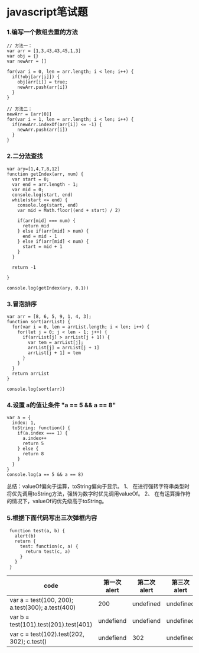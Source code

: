 # javascript笔试题

### 1.编写一个数组去重的方法

```
// 方法一：
var arr = [1,3,43,43,45,1,3]
var obj = {}
var newArr = []

for(var i = 0, len = arr.length; i < len; i++) {
  if(!obj[arr[i]]) {
    obj[arr[i]] = true;
    newArr.push(arr[i])
  }
}

// 方法二：
newArr = [arr[0]]
for(var i = 1, len = arr.length; i < len; i++) {
  if(newArr.indexOf(arr[i]) <= -1) {
    newArr.push(arr[i])
  }
}
```

### 2.二分法查找

```
var ary=[1,4,7,8,12]
function getIndex(arr, num) {
  var start = 0;
  var end = arr.length - 1;
  var mid = 0;
  console.log(start, end)
  while(start <= end) {
    console.log(start, end)
    var mid = Math.floor((end + start) / 2)

    if(arr[mid] === num) {
      return mid
    } else if(arr[mid] > num) {
      end = mid - 1
    } else if(arr[mid] < num) {
      start = mid + 1
    }
  }

  return -1

}

console.log(getIndex(ary, 0.1))
```

### 3.冒泡排序

```
var arr = [8, 6, 5, 9, 1, 4, 3];
function sort(arrList) {
  for(var i = 0, len = arrList.length; i < len; i++) {
    for(let j = 0; j < len - 1; j++) {
      if(arrList[j] > arrList[j + 1]) {
        var tem = arrList[j];
        arrList[j] = arrList[j + 1]
        arrList[j + 1] = tem
      }
    }
  }
  return arrList
}

console.log(sort(arr))
```

### 4.设置 a的值让条件 "a == 5 && a == 8"

```
var a = {
  index: 1,
  toString: function() {
    if(a.index === 1) {
      a.index++
      return 5
    } else {
      return 8
    }
  }
}
console.log(a == 5 && a == 8)

```

总结：valueOf偏向于运算，toString偏向于显示。
1、 在进行强转字符串类型时将优先调用toString方法，强转为数字时优先调用valueOf。
2、 在有运算操作符的情况下，valueOf的优先级高于toString。

### 5.根据下面代码写出三次弹框内容
```
 function test(a, b) {
   alert(b)
   return {
     test: function(c, a) {
       return test(c, a)
     }
   }
 }
```
|code | 第一次alert | 第二次alert | 第三次alert |
|--- | --- | --- | --- |
| var a = test(100, 200); a.test(300); a.test(400) | 200 | undefined | undefined |
| var b = test(101).test(201).test(401) | undefiend  | undefiend  | undefined |
| var c = test(102).test(202, 302); c.test() | undefiend | 302 | undefined  |

